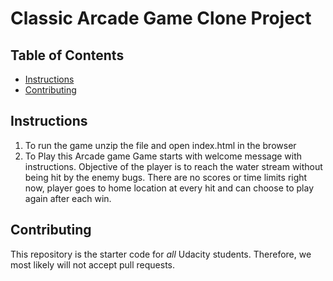 # Classic Arcade Game Clone Project

## Table of Contents

- [Instructions](#instructions)
- [Contributing](#contributing)

## Instructions

1. To run the game unzip the file and open index.html in the browser
2. To Play this Arcade game
Game starts with welcome message with instructions. Objective of the player is to reach the water stream without being hit by the enemy bugs.
There are no scores or time limits right now, player goes to home location at every hit and can choose to play again after each win.

## Contributing

This repository is the starter code for _all_ Udacity students. Therefore, we most likely will not accept pull requests.
